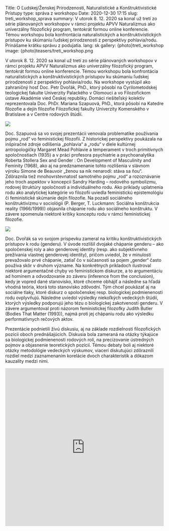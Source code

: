 Title: O Ľudskej/Ženskej Prirodzenosti, Naturalistické a Konštruktivistické Prístupy
type: správa z workshopu
Date: 2020-12-30 17:15
slug: treti_workshop_sprava
summary: V utorok 8. 12. 2020 sa konal už tretí zo série plánovaných workshopov v rámci projektu APVV Naturalizmus ako univerzálny filozofický program, tentokrát formou online konferencie. Témou workshopu bola konfrontácia naturalistických a konštruktivistických prístupov ku skúmaniu ľudskej prirodzenosti z perspektívy pohlavia/rodu. Prinášame krátku správu z podujatia.
lang: sk
gallery: {photo}treti_workshop
image: {photo}teasers/treti_workshop.png

V utorok 8. 12. 2020 sa konal už tretí zo série plánovaných workshopov v rámci
projektu APVV Naturalizmus ako univerzálny filozofický program, tentokrát formou
online konferencie. Témou workshopu bola konfrontácia naturalistických a
konštruktivistických prístupov ku skúmaniu ľudskej prirodzenosti z perspektívy
pohlavia/rodu. Na workshope vystúpil ako zahraničný hosť Doc. Petr Dvořák, PhD.,
ktorý pôsobí na Cyrilometodskej teologickej fakulte Univerzity Palackého v
Olomouci a vo Filozofickom ústave Akadémie vied Českej republiky. Domáci
riešiteľský kolektív reprezentovala Doc. PhDr. Mariana Szapuová, PhD., ktorá
pôsobí na Katedre filozofie a dejín filozofie Filozofickej fakulty Univerzity
Komenského v Bratislave a v Centre rodových štúdií. 

<img class="left" src="{static}/photos/treti_workshop/workshop_iii_01.jpg">


Doc. Szapuová  sa vo svojej  prezentácii venovala problematike  používania pojmu
„rod“  vo  feministickej  filozofii.  Z  historickej  perspektívy  poukázala  na
inšpiračné zdroje odlíšenia „pohlavia“ a „rodu“ v diele kultúrnej antropologičky
Margaret Mead Pohlavie a temperament  v troch primitívnych spoločnostiach (1935)
a  v práci  profesora psychiatrie  a  psychoanalytika Roberta  Stollera Sex  and
Gender  :  On  Development  of  Masculinity  and  Feminity  (1968),  ako  aj  na
predznamenanie tohto  rozlíšenia v slávnom  výroku Simone de Beauvoir  „ženou sa
nik nenarodí: stáva  sa ňou“. Zdôraznila tiež  mnohovrstevnatosť samotného pojmu
„rod“ a rozoznávanie  jeho troch aspektov v koncepcii Sandry  Harding – rodového
symbolizmu, rodovej  štruktúry spoločnosti  a individuálneho rodu.  Ako príklady
uplatnenia  rodu ako  analytickej  kategórie vo  filozofii uviedla  feministickú
epistemológiu  či feministické  skúmanie dejín  filozofie. Na  pozadí sociálneho
konštruktivizmu  v  sociológii (P.  Berger,  T.  Luckmann: Sociálna  konštrukcia
reality (1966/1999)) objasnila chápanie rodu ako sociálneho konštruktu. V závere
spomenula niektoré kritiky konceptu rodu v rámci feministickej filozofie.

<img class="right" src="{static}/photos/treti_workshop/workshop_iii_02.jpg">

Doc.  Dvořák sa  vo  svojom príspevku  zameral  na kritiku  konštruktivistických
prístupov k  rodu (genderu).  V úvode  rozlíšil dvojaké  chápanie genderu  – ako
spoločenskej roly a ako genderovej  identity (resp. ako subjektívneho prežívania
vlastnej genderovej identity),  pričom uviedol, že v  minulosti prevažovalo prvé
chápanie, zatiaľ čo  v súčasnosti sa pojem „gender“ často  používa skôr v druhom
význame.  Na konkrétnych  príkladoch ilustroval  niektoré argumentačné  chyby vo
feministickom diskurze,  a to argumentáciu  ad hominem a odvodzovanie  zo záveru
(inference from  the conclusion), kedy  je vopred dané stanovisko,  ktoré chceme
obhájiť a následne  sa hľadá vhodná teória, ktorá toto  stanovisko zdôvodní. Tým
chcel  poukázať  aj  na  sociálne  tlaky, ktoré  diskurz  o  spoločenskej  resp.
biologickej podmienenosti rodu ovplyvňujú.  Následne uviedol výsledky niekoľkých
vedeckých   štúdií,  ktorých   výsledky  podporujú   jeho  tézu   o  biologickej
zakotvenosti  genderu.   V  závere  argumentoval  proti   názorom  feministickej
filozofky Judith  Butler (Bodies That  Matter (1993)), najmä proti  jej chápaniu
rodu ako výsledku performatívnych rečových aktov.

Prezentácie podnietili živú diskusiu, aj na základe rozdielnosti filozofických
pozícii oboch prednášajúcich. Diskusia bola zameraná na otázky týkajúce sa
biologickej podmienenosti rodových rolí, na precizovanie ústredných pojmov a
objasnenie teoretických pozícií. Témou debaty boli aj niektoré otázky
metodológie vedeckých výskumov, viacerí diskutujúci zdôraznili rozdiel medzi
zaznamenaním korelácie dvoch charakteristík a dôkazom kauzality medzi nimi. 

<iframe src="https://www.facebook.com/plugins/video.php?height=314&href=https%3A%2F%2Fwww.facebook.com%2Fkfdf.fif.uk%2Fvideos%2F387793585783522%2F&show_text=false&width=560" width="100%" height="500px" style="border:none;overflow:hidden" scrolling="no" frameborder="0" allowfullscreen="true" allow="autoplay; clipboard-write; encrypted-media; picture-in-picture; web-share" allowFullScreen="true"></iframe>
